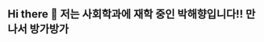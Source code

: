 ## Hi there 👋 저는 사회학과에 재학 중인 박해향입니다!! 만나서 방가방가

<!--
**haehyang/haehyang** is a ✨ _special_ ✨ repository because its `README.md` (this file) appears on your GitHub profile.

Here are some ideas to get you started:

- 🔭 I’m currently working on nowhere
- 🌱 I’m currently learning Janpanese
- 👯 I’m looking to collaborate on 
- 🤔 I’m looking for help with ...
- 💬 Ask me about ...
- 📫 How to reach me: 
- 😄 Pronouns: ...
- ⚡ Fun fact: ...
-->
